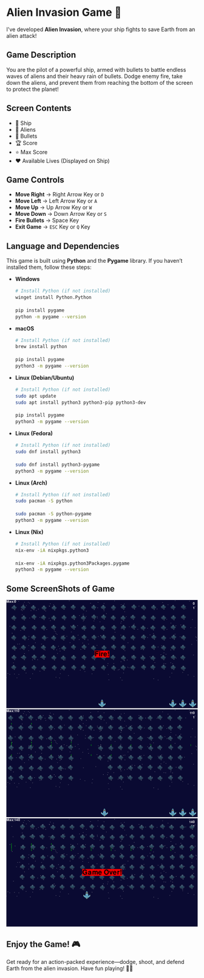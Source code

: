# **Alien Invasion Game** 🚀  

I've developed **Alien Invasion**, where your ship fights to save Earth from an alien attack!  

## **Game Description**  
You are the pilot of a powerful ship, armed with bullets to battle endless waves of aliens and their heavy rain of bullets. Dodge enemy fire, take down the aliens, and prevent them from reaching the bottom of the screen to protect the planet!  

## **Screen Contents**  
- 🚀 Ship  
- 👾 Aliens  
- 🔫 Bullets  
- 🏆 Score  
- ⭐ Max Score  
- ❤️ Available Lives (Displayed on Ship)  

## **Game Controls**  
- **Move Right** → Right Arrow Key or `D`  
- **Move Left** → Left Arrow Key or `A`  
- **Move Up** → Up Arrow Key or `W`  
- **Move Down** → Down Arrow Key or `S`  
- **Fire Bullets** → Space Key  
- **Exit Game** → `ESC` Key or `Q` Key  

## **Language and Dependencies**  
This game is built using **Python** and the **Pygame** library. If you haven’t installed them, follow these steps:  

- **Windows**  
  ```bash
  # Install Python (if not installed)
  winget install Python.Python
  
  pip install pygame
  python -m pygame --version
  ```

- **macOS**  
  ```bash
  # Install Python (if not installed)
  brew install python
  
  pip install pygame
  python3 -m pygame --version
  ```

- **Linux (Debian/Ubuntu)**  
  ```bash
  # Install Python (if not installed)
  sudo apt update
  sudo apt install python3 python3-pip python3-dev
  
  pip install pygame
  python3 -m pygame --version
  ```

- **Linux (Fedora)**  
  ```bash
  # Install Python (if not installed)
  sudo dnf install python3
  
  sudo dnf install python3-pygame
  python3 -m pygame --version
  ```

- **Linux (Arch)**  
  ```bash
  # Install Python (if not installed)
  sudo pacman -S python
  
  sudo pacman -S python-pygame
  python3 -m pygame --version
  ```

- **Linux (Nix)**  
  ```bash
  # Install Python (if not installed)
  nix-env -iA nixpkgs.python3
  
  nix-env -iA nixpkgs.python3Packages.pygame
  python3 -m pygame --version
  ```

## Some ScreenShots of Game
![Game Screenshot](GameImages/game1.png)
![Game Screenshot](GameImages/game2.png)
![Game Screenshot](GameImages/game3.png)

## **Enjoy the Game!** 🎮  
Get ready for an action-packed experience—dodge, shoot, and defend Earth from the alien invasion. Have fun playing! 🚀👾  

